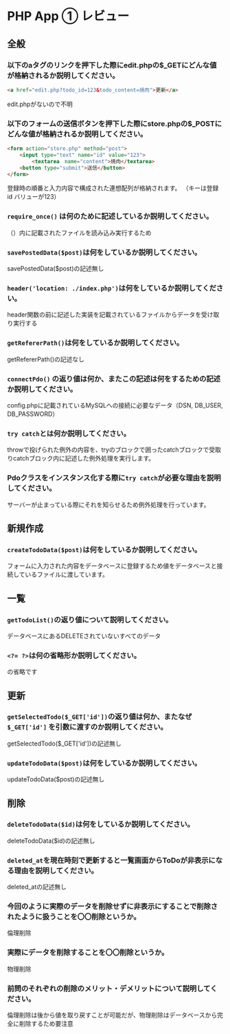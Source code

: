 # PHP App ① レビュー

## 全般

### 以下のaタグのリンクを押下した際にedit.phpの$_GETにどんな値が格納されるか説明してください。

```html
<a href="edit.php?todo_id=123&todo_content=焼肉">更新</a>
```
edit.phpがないので不明

### 以下のフォームの送信ボタンを押下した際にstore.phpの$_POSTにどんな値が格納されるか説明してください。

```html
<form action="store.php" method="post">
    <input type="text" name="id" value="123">
		<textarea　name="content">焼肉</textarea>
    <button type="submit">送信</button>
</form>
```
登録時の順番と入力内容で構成された連想配列が格納されます。
（キーは登録id バリューが123）

### `require_once()` は何のために記述しているか説明してください。
（）内に記載されたファイルを読み込み実行するため

### `savePostedData($post)`は何をしているか説明してください。
savePostedData($post)の記述無し

### `header('location: ./index.php')`は何をしているか説明してください。
header関数の前に記述した実装を記載されているファイルからデータを受け取り実行する

### `getRefererPath()`は何をしているか説明してください。
getRefererPath()の記述なし

### `connectPdo()` の返り値は何か、またこの記述は何をするための記述か説明してください。
config.phpに記載されているMySQLへの接続に必要なデータ（DSN, DB_USER, DB_PASSWORD）

### `try catch`とは何か説明してください。
throwで投げられた例外の内容を、tryのブロックで囲ったcatchブロックで受取りcatchブロック内に記述した例外処理を実行します。

### Pdoクラスをインスタンス化する際に`try catch`が必要な理由を説明してください。
サーバーが止まっている際にそれを知らせるため例外処理を行っています。

## 新規作成

### `createTodoData($post)`は何をしているか説明してください。
フォームに入力された内容をデータベースに登録するため値をデータベースと接続しているファイルに渡しています。

## 一覧

### `getTodoList()`の返り値について説明してください。
データベースにあるDELETEされていないすべてのデータ

### `<?= ?>`は何の省略形か説明してください。
<?php echo ; ?>の省略です

## 更新

### `getSelectedTodo($_GET['id'])`の返り値は何か、またなぜ`$_GET['id']` を引数に渡すのか説明してください。
getSelectedTodo($_GET['id'])の記述無し

### `updateTodoData($post)`は何をしているか説明してください。
updateTodoData($post)の記述無し

## 削除

### `deleteTodoData($id)`は何をしているか説明してください。
deleteTodoData($id)の記述無し

### `deleted_at`を現在時刻で更新すると一覧画面からToDoが非表示になる理由を説明してください。
deleted_atの記述無し

### 今回のように実際のデータを削除せずに非表示にすることで削除されたように扱うことを〇〇削除というか。
倫理削除

### 実際にデータを削除することを〇〇削除というか。
物理削除

### 前問のそれぞれの削除のメリット・デメリットについて説明してください。
倫理削除は後から値を取り戻すことが可能だが、物理削除はデータベースから完全に削除するため要注意